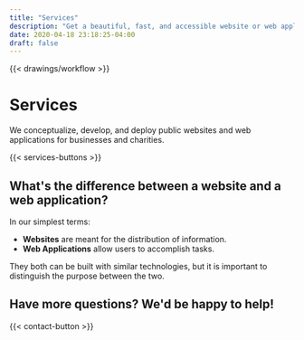```yaml
---
title: "Services"
description: "Get a beautiful, fast, and accessible website or web application from Digital Masterpiece."
date: 2020-04-18 23:18:25-04:00
draft: false
---
```


{{< drawings/workflow >}}

# Services

We conceptualize, develop, and deploy public websites and web applications for businesses and charities.

{{< services-buttons >}}

## What's the difference between a website and a web application?

In our simplest terms:

- **Websites** are meant for the distribution of information.
- **Web Applications** allow users to accomplish tasks.

They both can be built with similar technologies, but it is important to distinguish the purpose between the two.

## Have more questions? We'd be happy to help!

{{< contact-button >}}